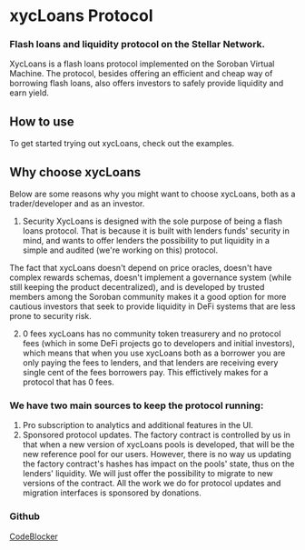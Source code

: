 # xycLoans Protocol

### Flash loans and liquidity protocol on the Stellar Network.

XycLoans is a flash loans protocol implemented on the Soroban Virtual Machine. The protocol, besides offering an efficient and cheap way of borrowing flash loans, also offers investors to safely provide liquidity and earn yield.

## How to use

To get started trying out xycLoans, check out the examples.

## Why choose xycLoans

Below are some reasons why you might want to choose xycLoans, both as a trader/developer and as an investor.

1. Security
XycLoans is designed with the sole purpose of being a flash loans protocol. That is because it is built with lenders funds' security in mind, and wants to offer lenders the possibility to put liquidity in a simple and audited (we're working on this) protocol.

The fact that xycLoans doesn't depend on price oracles, doesn't have complex rewards schemas, doesn't implement a governance system (while still keeping the product decentralized), and is developed by trusted members among the Soroban community makes it a good option for more cautious investors that seek to provide liquidity in DeFi systems that are less prone to security risk.

2. 0 fees
xycLoans has no community token treasurery and no protocol fees (which in some DeFi projects go to developers and initial investors), which means that when you use xycLoans both as a borrower you are only paying the fees to lenders, and that lenders are receiving every single cent of the fees borrowers pay. This effictively makes for a protocol that has 0 fees.

### We have two main sources to keep the protocol running:

1. Pro subscription to analytics and additional features in the UI.
2. Sponsored protocol updates. The factory contract is controlled by us in that when a new version of xycLoans pools is developed, that will be the new reference pool for our users. However, there is no way us updating the factory contract's hashes has impact on the pools' state, thus on the lenders' liquidity. We will just offer the possibility to migrate to new versions of the contract. All the work we do for protocol updates and migration interfaces is sponsored by donations.

### Github

[CodeBlocker](https://github.com/CodeBlocker52/StoryTeller)



